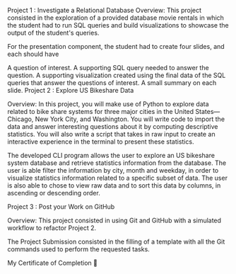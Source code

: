 Project 1 : Investigate a Relational Database
Overview:
This project consisted in the exploration of a provided database movie rentals in which the student had to run SQL queries and build visualizations to showcase the output of the student's queries.

For the presentation component, the student had to create four slides, and each should have

A question of interest.
A supporting SQL query needed to answer the question.
A supporting visualization created using the final data of the SQL queries that answer the questions of interest.
A small summary on each slide.
Project 2 : Explore US Bikeshare Data


Overview:
In this project, you will make use of Python to explore data related to bike share systems for three major cities in the United States—Chicago, New York City, and Washington. You will write code to import the data and answer interesting questions about it by computing descriptive statistics. You will also write a script that takes in raw input to create an interactive experience in the terminal to present these statistics.

The developed CLI program allows the user to explore an US bikeshare system database and retrieve statistics information from the database. The user is able filter the information by city, month and weekday, in order to visualize statistics information related to a specific subset of data. The user is also able to chose to view raw data and to sort this data by columns, in ascending or descending order.

Project 3 : Post your Work on GitHub


Overview:
This project consisted in using Git and GitHub with a simulated workflow to refactor Project 2.

The Project Submission consisted in the filling of a template with all the Git commands used to perform the requested tasks.

My Certificate of Completion 🎉
